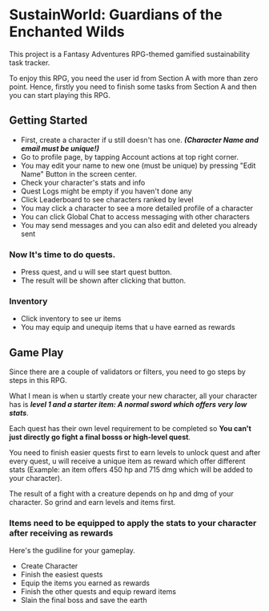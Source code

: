 # SustainWorld: Guardians of the Enchanted Wilds

This project is a Fantasy Adventures RPG-themed gamified sustainability task tracker.

To enjoy this RPG, you need the user id from Section A with more than zero point. Hence, firstly you need to finish some tasks from Section A and then you can start playing this RPG.

## Getting Started
* First, create a character if u still doesn't has one. ***(Character Name and email must be unique!)***
* Go to profile page, by tapping Account actions at top right corner.
* You may edit your name to new one (must be unique) by pressing "Edit Name" Button in the screen center.
* Check your character's stats and info
* Quest Logs might be empty if you haven't done any
* Click Leaderboard to see characters ranked by level
* You may click a character to see a more detailed profile of a character
* You can click Global Chat to access messaging with other characters
* You may send messages and you can also edit and deleted you already sent
### Now It's time to do quests.
* Press quest, and u will see start quest button.
* The result will be shown after clicking that button.

### Inventory
* Click inventory to see ur items
* You may equip and unequip items that u have earned as rewards

## Game Play
Since there are a couple of validators or filters, you need to go steps by steps in this RPG.

What I mean is when u startly create your new character, all your character has is ***level 1 and a starter item: A normal sword which offers very low stats***.

Each quest has their own level requirement to be completed so **You can't just directly go fight a final bosss or high-level quest**.

You need to finish easier quests first to earn levels to unlock quest and after every quest, u will receive a unique item as reward which offer different stats (Example: an item offers 450 hp and 715 dmg which will be added to your character).

The result of a fight with a creature depends on hp and dmg of your character. So grind and earn levels and items first.
### Items need to be equipped to apply the stats to your character after receiving as rewards

Here's the gudiline for your gameplay.
* Create Character
* Finish the easiest quests
* Equip the items you earned as rewards
* Finish the other quests and equip reward items
* Slain the final boss and save the earth






